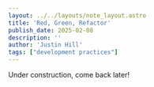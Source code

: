 ```yaml
---
layout: ../../layouts/note_layout.astro
title: 'Red, Green, Refactor'
publish_date: 2025-02-08
description: ''
author: 'Justin Hill'
tags: ["development practices"]
---
```


Under construction, come back later!
